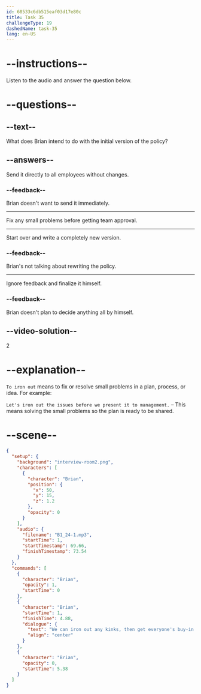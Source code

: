 ```yaml
---
id: 68533c6db515eaf03d17e80c
title: Task 35
challengeType: 19
dashedName: task-35
lang: en-US
---
```


<!-- (Audio) Brian: We can iron out any kinks, then get everyone's buy-in. -->

# --instructions--

Listen to the audio and answer the question below.

# --questions--

## --text--

What does Brian intend to do with the initial version of the policy?

## --answers--

Send it directly to all employees without changes.

### --feedback--

Brian doesn't want to send it immediately.

---

Fix any small problems before getting team approval.

---

Start over and write a completely new version.

### --feedback--

Brian's not talking about rewriting the policy.

---

Ignore feedback and finalize it himself.

### --feedback--

Brian doesn't plan to decide anything all by himself.

## --video-solution--

2

# --explanation--

`To iron out` means to fix or resolve small problems in a plan, process, or idea. For example:

`Let's iron out the issues before we present it to management.` – This means solving the small problems so the plan is ready to be shared.

# --scene--

```json
{
  "setup": {
    "background": "interview-room2.png",
    "characters": [
      {
        "character": "Brian",
        "position": {
          "x": 50,
          "y": 15,
          "z": 1.2
        },
        "opacity": 0
      }
    ],
    "audio": {
      "filename": "B1_24-1.mp3",
      "startTime": 1,
      "startTimestamp": 69.66,
      "finishTimestamp": 73.54
    }
  },
  "commands": [
    {
      "character": "Brian",
      "opacity": 1,
      "startTime": 0
    },
    {
      "character": "Brian",
      "startTime": 1,
      "finishTime": 4.88,
      "dialogue": {
        "text": "We can iron out any kinks, then get everyone's buy-in.",
        "align": "center"
      }
    },
    {
      "character": "Brian",
      "opacity": 0,
      "startTime": 5.38
    }
  ]
}
```
